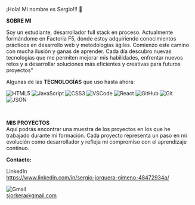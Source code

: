 ¡Hola! Mi nombre es Sergio!!! 👋

**SOBRE MI** <br>

Soy un estudiante, desarrollador full stack en proceso. Actualmente formándome en Factoria F5, donde estoy adquiriendo conocimientos prácticos en desarrollo web y metodologías ágiles.
Comienzo este camino con mucha ilusión y ganas de aprender. Cada día descubro nuevas tecnologías que me permiten mejorar mis habilidades, enfrentar nuevos retos y a desarrollar soluciones más eficientes y creativas para futuros proyectos"
<br>

Algunas de las **TECNOLOGÍAS** que uso hasta ahora:
<br>

![HTML5](https://img.shields.io/badge/HTML5-E34F26?style=for-the-badge&logo=html5&logoColor=white)
![JavaScript](https://img.shields.io/badge/JavaScript-323330?style=for-the-badge&logo=javascript&logoColor=F7DF1E)
![CSS3](https://img.shields.io/badge/CSS3-1572B6?style=for-the-badge&logo=css3&logoColor=white)
![VSCode](https://img.shields.io/badge/VSCode-0078D4?style=for-the-badge&logo=visual%20studio%20code&logoColor=white)
![React](https://img.shields.io/badge/React-20232A?style=for-the-badge&logo=react&logoColor=61DAFB)
![GitHub](https://img.shields.io/badge/GitHub-100000?style=for-the-badge&logo=github&logoColor=white)
![Git](https://img.shields.io/badge/GIT-E44C30?style=for-the-badge&logo=git&logoColor=white)
![JSON](https://img.shields.io/badge/json-5E5C5C?style=for-the-badge&logo=json&logoColor=white)








<br>
 
**MIS PROYECTOS**<br>
Aquí podrás encontrar una muestra de los proyectos en los que he trabajado durante mi formación. Cada proyecto representa un paso en mi evolución como desarrollador y refleja mi compromiso con el aprendizaje continuo.


**Contacto:**

LinkedIn<br>
[https://www.linkedin.com/in/sergio-jorquera-gimeno-48472934a/ ](https://www.linkedin.com/in/sergio-jorquera-gimeno-48472934a/)

![Gmail](https://img.shields.io/badge/Gmail-D14836?style=for-the-badge&logo=gmail&logoColor=white)<br> sjorkera@gmail.com 




